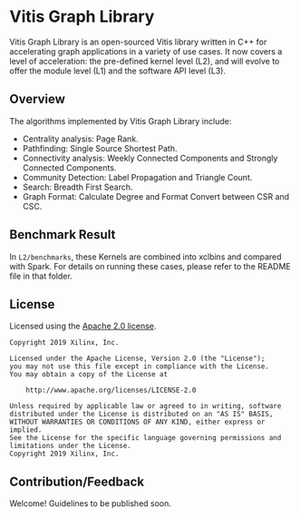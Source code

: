 # Vitis Graph Library

Vitis Graph Library is an open-sourced Vitis library written in C++ for accelerating graph applications in a variety of use cases. It now covers a level of acceleration: the pre-defined kernel level (L2), and will evolve to offer the module level (L1) and the software API level (L3).

## Overview

The algorithms implemented by Vitis Graph Library include:

- Centrality analysis: Page Rank.
- Pathfinding:  Single Source Shortest Path.
- Connectivity analysis: Weekly Connected Components and Strongly Connected Components.
- Community Detection:  Label Propagation and Triangle Count.
- Search: Breadth First Search.
- Graph Format: Calculate Degree and Format Convert between CSR and CSC.

## Benchmark Result

In `L2/benchmarks`, these Kernels are combined into xclbins and compared with Spark. For details on running these cases, please refer to the README file in that folder.

## License

Licensed using the [Apache 2.0 license](https://www.apache.org/licenses/LICENSE-2.0).

    Copyright 2019 Xilinx, Inc.
    
    Licensed under the Apache License, Version 2.0 (the "License");
    you may not use this file except in compliance with the License.
    You may obtain a copy of the License at
    
        http://www.apache.org/licenses/LICENSE-2.0
    
    Unless required by applicable law or agreed to in writing, software
    distributed under the License is distributed on an "AS IS" BASIS,
    WITHOUT WARRANTIES OR CONDITIONS OF ANY KIND, either express or implied.
    See the License for the specific language governing permissions and
    limitations under the License.
    Copyright 2019 Xilinx, Inc.

## Contribution/Feedback

Welcome! Guidelines to be published soon.

